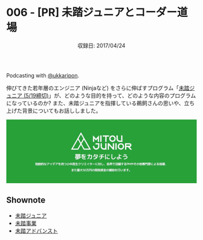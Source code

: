 # 006 - [PR] 未踏ジュニアとコーダー道場
<div style="text-align: center; padding-bottom: 30px;">収録日: 2017/04/24</div><br>

Podcasting with [@ukkaripon](https://twitter.com/ukkaripon).


伸びてきた若年層のエンジニア (Ninjaなど) をさらに伸ばすプログラム「[未踏ジュニア (5/19締切)](http://jr.mitou.org/)」が、どのような目的を持って、どのような内容のプログラムになっているのか? また、未踏ジュニアを指揮している鵜飼さんの思いや、立ち上げた背景についてもお話ししました。

[![Mitou Junior Cover Photo](./mitoujr_cover.jpg)](https://jr.mitou.org/)

## Shownote

- [未踏ジュニア](https://jr.mitou.org/)
- [未踏事業](https://www.ipa.go.jp/jinzai/mitou/portal_index.html)
- [未踏アドバンスト](https://www.ipa.go.jp/jinzai/advanced/2017/koubo_index.html)
